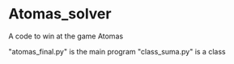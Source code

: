 # Atomas_solver
A code to win at the game Atomas

"atomas_final.py" is the main program
"class_suma.py"   is a class
